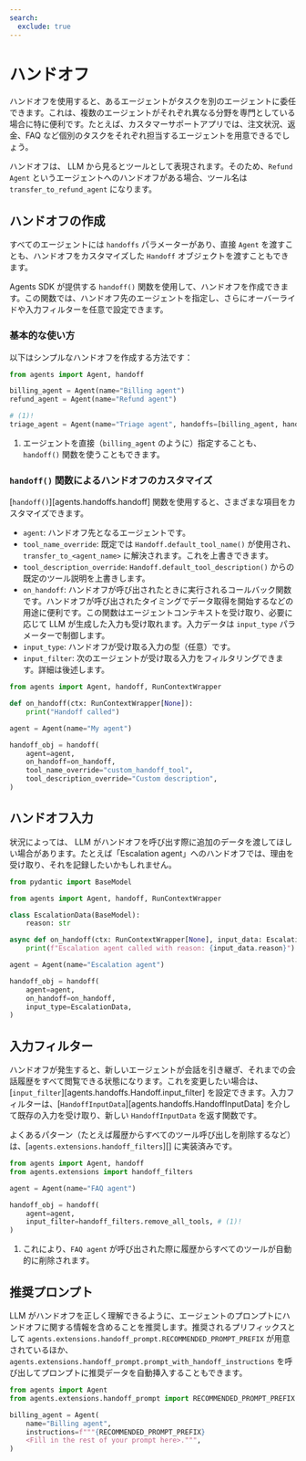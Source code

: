 ```yaml
---
search:
  exclude: true
---
```

# ハンドオフ

ハンドオフを使用すると、あるエージェントがタスクを別のエージェントに委任できます。これは、複数のエージェントがそれぞれ異なる分野を専門としている場合に特に便利です。たとえば、カスタマーサポートアプリでは、注文状況、返金、FAQ など個別のタスクをそれぞれ担当するエージェントを用意できるでしょう。

ハンドオフは、 LLM から見るとツールとして表現されます。そのため、`Refund Agent` というエージェントへのハンドオフがある場合、ツール名は `transfer_to_refund_agent` になります。

## ハンドオフの作成

すべてのエージェントには `handoffs` パラメーターがあり、直接 `Agent` を渡すことも、ハンドオフをカスタマイズした `Handoff` オブジェクトを渡すこともできます。

 Agents SDK が提供する `handoff()` 関数を使用して、ハンドオフを作成できます。この関数では、ハンドオフ先のエージェントを指定し、さらにオーバーライドや入力フィルターを任意で設定できます。

### 基本的な使い方

以下はシンプルなハンドオフを作成する方法です：

```python
from agents import Agent, handoff

billing_agent = Agent(name="Billing agent")
refund_agent = Agent(name="Refund agent")

# (1)!
triage_agent = Agent(name="Triage agent", handoffs=[billing_agent, handoff(refund_agent)])
```

1. エージェントを直接（`billing_agent` のように）指定することも、`handoff()` 関数を使うこともできます。

### `handoff()` 関数によるハンドオフのカスタマイズ

[`handoff()`][agents.handoffs.handoff] 関数を使用すると、さまざまな項目をカスタマイズできます。

-   `agent`: ハンドオフ先となるエージェントです。  
-   `tool_name_override`: 既定では `Handoff.default_tool_name()` が使用され、`transfer_to_<agent_name>` に解決されます。これを上書きできます。  
-   `tool_description_override`: `Handoff.default_tool_description()` からの既定のツール説明を上書きします。  
-   `on_handoff`: ハンドオフが呼び出されたときに実行されるコールバック関数です。ハンドオフが呼び出されたタイミングでデータ取得を開始するなどの用途に便利です。この関数はエージェントコンテキストを受け取り、必要に応じて LLM が生成した入力も受け取れます。入力データは `input_type` パラメーターで制御します。  
-   `input_type`: ハンドオフが受け取る入力の型（任意）です。  
-   `input_filter`: 次のエージェントが受け取る入力をフィルタリングできます。詳細は後述します。  

```python
from agents import Agent, handoff, RunContextWrapper

def on_handoff(ctx: RunContextWrapper[None]):
    print("Handoff called")

agent = Agent(name="My agent")

handoff_obj = handoff(
    agent=agent,
    on_handoff=on_handoff,
    tool_name_override="custom_handoff_tool",
    tool_description_override="Custom description",
)
```

## ハンドオフ入力

状況によっては、 LLM がハンドオフを呼び出す際に追加のデータを渡してほしい場合があります。たとえば「Escalation agent」へのハンドオフでは、理由を受け取り、それを記録したいかもしれません。

```python
from pydantic import BaseModel

from agents import Agent, handoff, RunContextWrapper

class EscalationData(BaseModel):
    reason: str

async def on_handoff(ctx: RunContextWrapper[None], input_data: EscalationData):
    print(f"Escalation agent called with reason: {input_data.reason}")

agent = Agent(name="Escalation agent")

handoff_obj = handoff(
    agent=agent,
    on_handoff=on_handoff,
    input_type=EscalationData,
)
```

## 入力フィルター

ハンドオフが発生すると、新しいエージェントが会話を引き継ぎ、それまでの会話履歴をすべて閲覧できる状態になります。これを変更したい場合は、[`input_filter`][agents.handoffs.Handoff.input_filter] を設定できます。入力フィルターは、[`HandoffInputData`][agents.handoffs.HandoffInputData] を介して既存の入力を受け取り、新しい `HandoffInputData` を返す関数です。

よくあるパターン（たとえば履歴からすべてのツール呼び出しを削除するなど）は、[`agents.extensions.handoff_filters`][] に実装済みです。

```python
from agents import Agent, handoff
from agents.extensions import handoff_filters

agent = Agent(name="FAQ agent")

handoff_obj = handoff(
    agent=agent,
    input_filter=handoff_filters.remove_all_tools, # (1)!
)
```

1. これにより、`FAQ agent` が呼び出された際に履歴からすべてのツールが自動的に削除されます。

## 推奨プロンプト

 LLM がハンドオフを正しく理解できるように、エージェントのプロンプトにハンドオフに関する情報を含めることを推奨します。推奨されるプリフィックスとして `agents.extensions.handoff_prompt.RECOMMENDED_PROMPT_PREFIX` が用意されているほか、`agents.extensions.handoff_prompt.prompt_with_handoff_instructions` を呼び出してプロンプトに推奨データを自動挿入することもできます。

```python
from agents import Agent
from agents.extensions.handoff_prompt import RECOMMENDED_PROMPT_PREFIX

billing_agent = Agent(
    name="Billing agent",
    instructions=f"""{RECOMMENDED_PROMPT_PREFIX}
    <Fill in the rest of your prompt here>.""",
)
```